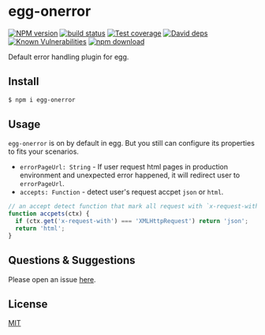 # egg-onerror

[![NPM version][npm-image]][npm-url]
[![build status][travis-image]][travis-url]
[![Test coverage][codecov-image]][codecov-url]
[![David deps][david-image]][david-url]
[![Known Vulnerabilities][snyk-image]][snyk-url]
[![npm download][download-image]][download-url]

[npm-image]: https://img.shields.io/npm/v/egg-onerror.svg?style=flat-square
[npm-url]: https://npmjs.org/package/egg-onerror
[travis-image]: https://img.shields.io/travis/eggjs/egg-onerror.svg?style=flat-square
[travis-url]: https://travis-ci.org/eggjs/egg-onerror
[codecov-image]: https://codecov.io/github/eggjs/egg-onerror/coverage.svg?branch=master
[codecov-url]: https://codecov.io/github/eggjs/egg-onerror?branch=master
[david-image]: https://img.shields.io/david/eggjs/egg-onerror.svg?style=flat-square
[david-url]: https://david-dm.org/eggjs/egg-onerror
[snyk-image]: https://snyk.io/test/npm/egg-onerror/badge.svg?style=flat-square
[snyk-url]: https://snyk.io/test/npm/egg-onerror
[download-image]: https://img.shields.io/npm/dm/egg-onerror.svg?style=flat-square
[download-url]: https://npmjs.org/package/egg-onerror

Default error handling plugin for egg.

## Install

```bash
$ npm i egg-onerror
```

## Usage

`egg-onerror` is on by default in egg. But you still can configure its properties to fits your scenarios.

- `errorPageUrl: String` - If user request html pages in production environment and unexpected error happened, it will redirect user to `errorPageUrl`.
- `accepts: Function` - detect user's request accpet `json` or `html`.

```js
// an accept detect function that mark all request with `x-request-with=XMLHttpRequest` header accepts json.
function accpets(ctx) {
  if (ctx.get('x-request-with') === 'XMLHttpRequest') return 'json';
  return 'html';
}
```

## Questions & Suggestions

Please open an issue [here](https://github.com/eggjs/egg/issues).

## License

[MIT](LICENSE)
